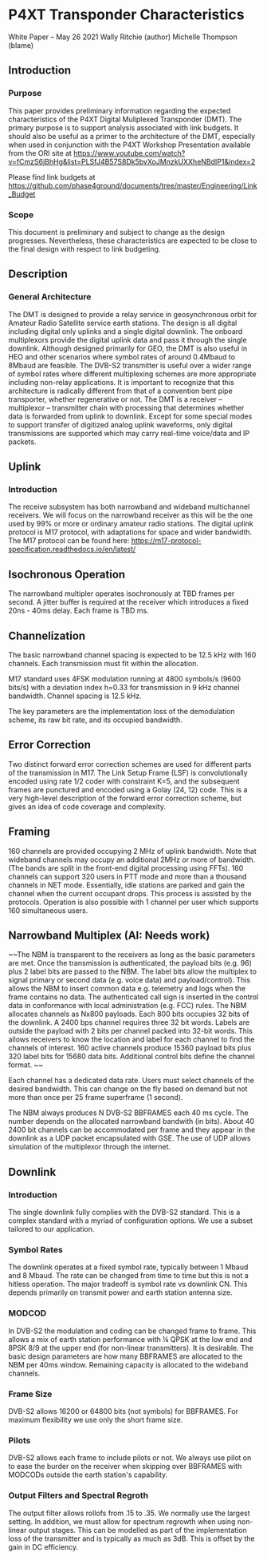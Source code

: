 # P4XT Transponder Characteristics
White Paper – May 26 2021
Wally Ritchie (author)
Michelle Thompson (blame)

## Introduction

### Purpose
This paper provides preliminary information regarding the expected characteristics of the P4XT Digital Muliplexed Transponder (DMT). The primary purpose is to support analysis associated with link budgets. It should also be useful as a primer to the architecture of the DMT, especially when used in conjunction with the P4XT Workshop Presentation available from the ORI site at https://www.youtube.com/watch?v=fCmzS6jBhHg&list=PLSfJ4B57S8Dk5bvXoJMnzkUXXheNBdIP1&index=2

Please find link budgets at https://github.com/phase4ground/documents/tree/master/Engineering/Link_Budget

### Scope
This document is preliminary and subject to change as the design progresses. Nevertheless, these characteristics are expected to be close to the final design with respect to link budgeting.

## Description

### General Architecture

The DMT is designed to provide a relay service in geosynchronous orbit for Amateur Radio Satellite service earth stations. The design is all digital including digital only uplinks and a single digital downlink. The onboard multiplexors provide the digital uplink data and pass it through the single downlink.
Although designed primarily for GEO, the DMT is also useful in HEO and other scenarios where symbol rates of around 0.4Mbaud to 8Mbaud are feasible. The DVB-S2 transmitter is useful over a wider range of symbol rates where different multiplexing schemes are more appropriate including non-relay applications.
It is important to recognize that this architecture is radically different from that of a convention bent pipe transporter, whether regenerative or not. The DMT is a receiver – multiplexor – transmitter chain with processing that determines whether data is forwarded from uplink to downlink. Except for some special modes to support transfer of digitized analog uplink waveforms, only digital transmissions are supported which may carry real-time voice/data and IP packets.

## Uplink

### Introduction

The receive subsystem has both narrowband and wideband multichannel receivers. We will focus on the narrowband receiver as this will be the one used by 99% or more or ordinary amateur radio stations. The digital uplink protocol is M17 protocol, with adaptations for space and wider bandwidth. The M17 protocol can be found here: https://m17-protocol-specification.readthedocs.io/en/latest/

## Isochronous Operation

The narrowband multipler operates isochronously at TBD frames per second. A jitter buffer is required at the receiver which introduces a fixed 20ns - 40ms delay. Each frame is TBD ms.

## Channelization

The basic narrowband channel spacing is expected to be 12.5 kHz with 160 channels. Each transmission must fit within the allocation. 

M17 standard uses 4FSK modulation running at 4800 symbols/s (9600 bits/s) with a deviation index h=0.33 for transmission in 9 kHz channel bandwidth. Channel spacing is 12.5 kHz.

The key parameters are the implementation loss of the demodulation scheme, its raw bit rate, and its occupied bandwidth.

## Error Correction

Two distinct forward error correction schemes are used for different parts of the transmission in M17. The Link Setup Frame (LSF) is convolutionally encoded using rate 1/2 coder with constraint K=5, and the subsequent frames are punctured and encoded using a Golay (24, 12) code. This is a very high-level description of the forward error correction scheme, but gives an idea of code coverage and complexity. 


## Framing

160 channels are provided occupying 2 MHz of uplink bandwidth. Note that wideband channels may occupy an additional 2MHz or more of bandwidth. (The bands are split in the front-end digital processing using FFTs). 160 channels can support 320 users in PTT mode and more than a thousand channels in NET mode. Essentially, idle stations are parked and gain the channel when the current occupant drops. This process is assisted by the protocols. Operation is also possible with 1 channel per user which supports 160 simultaneous users.

## Narrowband Multiplex (AI: Needs work) 

~~The NBM is transparent to the receivers as long as the basic parameters are met. Once the transmission is authenticated, the payload bits (e.g. 96) plus 2 label bits are passed to the NBM. The label bits allow the multiplex to signal primary or second data (e.g. voice data) and payload/control). This allows the NBM to insert common data e.g. telemetry and logs when the frame contains no data. The authenticated call sign is inserted in the control data in conformance with local administration (e.g. FCC) rules.
The NBM allocates channels as Nx800 payloads. Each 800 bits occupies 32 bits of the downlink. A 2400 bps channel requires three 32 bit words. Labels are outside the payload with 2 bits per channel packed into 32-bit words. This allows receivers to know the location and label for each channel to find the channels of interest. 160 active channels produce 15360 payload bits plus 320 label bits for 15680 data bits. Additional control bits define the channel format. ~~

Each channel has a dedicated data rate. Users must select channels of the desired bandwidth. This can change on the fly based on demand but not more than once per 25 frame superframe (1 second).

The NBM always produces N DVB-S2 BBFRAMES each 40 ms cycle. The number depends on the allocated narrowband bandwith (in bits). About 40 2400 bit channels can be accommodated per frame and they appear in the downlink as a UDP packet encapsulated with GSE. The use of UDP allows simulation of the multiplexor through the internet. 

## Downlink

### Introduction

The single downlink fully complies with the DVB-S2 standard. This is a complex standard with a myriad of configuration options. We use a subset tailored to our application. 

### Symbol Rates

The downlink operates at a fixed symbol rate, typically between 1 Mbaud and 8 Mbaud. The rate can be changed from time to time but this is not a hitless operation. The major tradeoff is symbol rate vs downlink CN. This depends primarily on transmit power and earth station antenna size.

### MODCOD

In DVB-S2 the modulation and coding can be changed frame to frame. This allows a mix of earth station performance with ¼ QPSK at the low end and 8PSK 8/9 at the upper end (for non-linear transmitters). It is desirable. The basic design parameters are how many BBFRAMES are allocated to the NBM per 40ms window. Remaining capacity is allocated to the wideband channels. 

### Frame Size

DVB-S2 allows 16200 or 64800 bits (not symbols) for BBFRAMES. For maximum flexibility we use only the short frame size. 

### Pilots

DVB-S2 allows each frame to include pilots or not. We always use pilot on to ease the burder on the receiver when skipping over BBFRAMES with MODCODs outside the earth station's capability. 

### Output Filters and Spectral Regroth
The output filter allows rollofs from .15 to .35. We normally use the largest setting. In addition, we must allow for spectrum regrowth when using non-linear output stages. This can be modelled as part of the implementation loss of the transmitter and is typically as much as 3dB. This is offset by the gain in DC efficiency.

